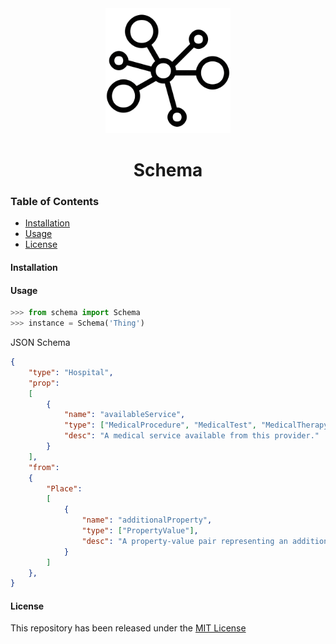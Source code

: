 <div align="center">
    <img src=".github/logo.png" width="200">
    <h1>Schema</h1>
</div>

### Table of Contents
* [Installation](#installation)
* [Usage](#usage)
* [License](#license)

#### Installation

#### Usage
```python
>>> from schema import Schema
>>> instance = Schema('Thing')
```

JSON Schema
```json
{
    "type": "Hospital",
    "prop":
    [
        {
            "name": "availableService",
            "type": ["MedicalProcedure", "MedicalTest", "MedicalTherapy"],
            "desc": "A medical service available from this provider."
        }
    ],
    "from":
    {
        "Place":
        [
            {
                "name": "additionalProperty",
                "type": ["PropertyValue"],
                "desc": "A property-value pair representing an additional characteristics of the entitity..."
            }   
        ]
    },
}
```

#### License
This repository has been released under the [MIT License](LICENSE)